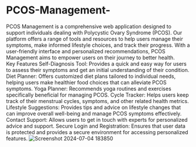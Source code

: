 # PCOS-Management-
PCOS Management is a comprehensive web application designed to support individuals dealing with Polycystic Ovary Syndrome (PCOS). Our platform offers a range of tools and resources to help users manage their symptoms, make informed lifestyle choices, and track their progress. With a user-friendly interface and personalized recommendations, PCOS Management aims to empower users on their journey to better health.  
Key Features 
Self-Diagnosis Tool:  Provides a quick and easy way for users to assess their symptoms and get an initial understanding of their condition. 
Diet Planner:  Offers customized diet plans tailored to individual needs, helping users make healthier food choices that can alleviate PCOS symptoms. 
Yoga Planner:  Recommends yoga routines and exercises specifically beneficial for managing PCOS. 
Cycle Tracker:  Helps users keep track of their menstrual cycles, symptoms, and other related health metrics. 
Lifestyle Suggestions:  Provides tips and advice on lifestyle changes that can improve overall well-being and manage PCOS symptoms effectively. 
Contact Support:  Allows users to get in touch with experts for personalized advice and support. 
Secure Login and Registration:  Ensures that user data is protected and provides a secure environment for accessing personalized features. 
![Screenshot 2024-07-04 183850](https://github.com/payalsinha12/PCOS-Management-/assets/126937282/47479be4-fb79-49d1-ad56-5c25a5fd85c6)
